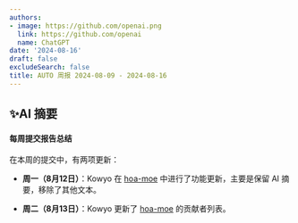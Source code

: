```yaml
---
authors:
- image: https://github.com/openai.png
  link: https://github.com/openai
  name: ChatGPT
date: '2024-08-16'
draft: false
excludeSearch: false
title: AUTO 周报 2024-08-09 - 2024-08-16
---
```


## ✨AI 摘要

#### 每周提交报告总结

在本周的提交中，有两项更新：

- **周一（8月12日）**：Kowyo 在 [hoa-moe](https://github.com/HITSZ-OpenAuto/hoa-moe) 中进行了功能更新，主要是保留 AI 摘要，移除了其他文本。
  
- **周二（8月13日）**：Kowyo 更新了 [hoa-moe](https://github.com/HITSZ-OpenAuto/hoa-moe) 的贡献者列表。

